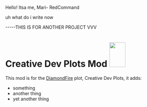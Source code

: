 Hello! Itsa me, Mari- RedCommand


uh what do i write now

-----THIS IS FOR ANOTHER PROJECT VVV
# Creative Dev Plots Mod <img src="https://cdn.discordapp.com/attachments/880530712179126332/887600496003674192/Untitled_1.png" width="50" height="77"/>
This mod is for the [DiamondFire](http://mcdiamondfire.com) plot, Creative Dev Plots, it adds:
* something
* another thing
* yet another thing

